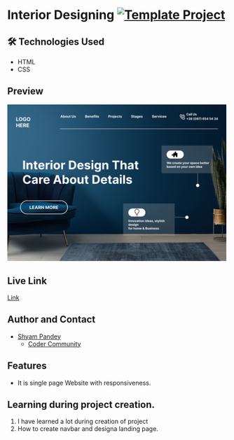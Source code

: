 # Interior Designing  [![Template Project](https://img.shields.io/badge/Technologies%20-HTML%2FCSS-brightgreen)](http://www.gnu.org/licenses/agpl-3.0)


## 🛠 Technologies Used
  - HTML 
  - CSS
  

## Preview
![See Preview](https://github.com/Shyam-Pandey/Project_10/blob/master/images/download.png?raw=true)
## Live Link
[Link](https://interior-designing97.netlify.app)

## Author and Contact
- [Shyam Pandey](https://github.com/Shyam-Pandey)
    - [Coder Community]()

## Features
- It is single page Website with responsiveness.

## Learning during project creation.
1. I have learned a lot during creation of project
2. How to create navbar and designa landing page.

